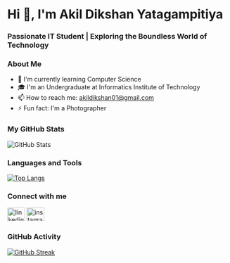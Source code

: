 # Hi 👋, I'm Akil Dikshan Yatagampitiya

### Passionate IT Student | Exploring the Boundless World of Technology


### About Me
- 🌱 I'm currently learning Computer Science
- 🎓 I'm an Undergraduate at Informatics Institute of Technology
- 📫 How to reach me: akildikshan01@gmail.com
- ⚡ Fun fact: I'm a Photographer

### My GitHub Stats

<div align="left">
  <img src="https://github-readme-stats.vercel.app/api?username=AkilDikshanYatagampitiya&show_icons=true&theme=dark" alt="GitHub Stats" />
</div>

### Languages and Tools
[![Top Langs](https://github-readme-stats.vercel.app/api/top-langs/?username=AkilDikshanYatagampitiya&layout=compact&theme=dark)](https://github.com/AkilDikshanYatagampitiya)

### Connect with me
<p align="left">
<a href="https://lk.linkedin.com/in/akil-dikshan-8313b0239" target="_blank"><img src="https://raw.githubusercontent.com/rahuldkjain/github-profile-readme-generator/master/src/images/icons/Social/linked-in-alt.svg" alt="linkedin" height="30" width="40" /></a>
<a href="https://www.instagram.com/akildikshan/?locale=ko-KR&hl=am-et" target="_blank"><img src="https://raw.githubusercontent.com/rahuldkjain/github-profile-readme-generator/master/src/images/icons/Social/instagram.svg" alt="instagram" height="30" width="40" /></a>
</p>

### GitHub Activity
[![GitHub Streak](https://github-readme-streak-stats.herokuapp.com/?user=AkilDikshanYatagampitiya&theme=dark)](https://github.com/AkilDikshanYatagampitiya)
